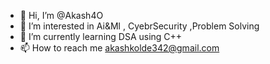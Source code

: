 - 👋 Hi, I’m @Akash4O
- 👀 I’m interested in Ai&Ml , CyebrSecurity ,Problem Solving
- 🌱 I’m currently learning DSA using C++
- 📫 How to reach me akashkolde342@gmail.com

<!---
Akash4O/Akash4O is a ✨ special ✨ repository because its `README.md` (this file) appears on your GitHub profile.
You can click the Preview link to take a look at your changes.
--->
